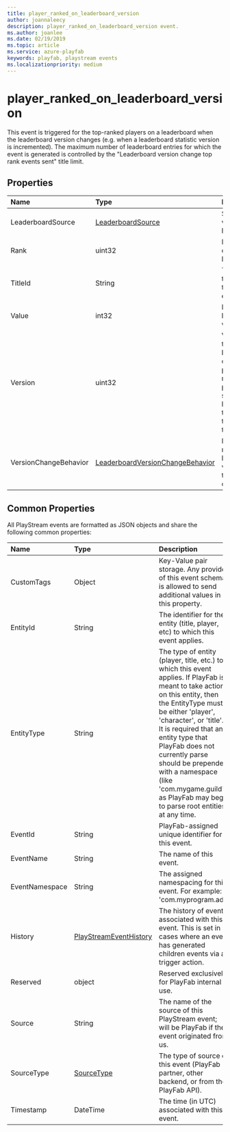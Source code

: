 ```yaml
---
title: player_ranked_on_leaderboard_version
author: joannaleecy
description: player_ranked_on_leaderboard_version event.
ms.author: joanlee
ms.date: 02/19/2019
ms.topic: article
ms.service: azure-playfab
keywords: playfab, playstream events
ms.localizationpriority: medium
---
```


# player_ranked_on_leaderboard_version

This event is triggered for the top-ranked players on a leaderboard when the leaderboard version changes (e.g. when a leaderboard statistic version is incremented). The maximum number of leaderboard entries for which the event is generated is controlled by the "Leaderboard version change top rank events sent" title limit.

## Properties

|Name|Type|Description|
| :--------------------|:-------------------|:----------------------|
|LeaderboardSource|[LeaderboardSource](data-types/leaderboardsource.md)|Source of the values for the leaderboard.|
|Rank|uint32|Player's rank on the leaderboard.|
|TitleId|String|The ID of the title to which this player event applies.|
|Value|int32|Player's leaderboard value.|
|Version|uint32|Version of the leaderboard on which the player is ranked. For player statistic leaderboards, this matches the version of the statistic.|
|VersionChangeBehavior|[LeaderboardVersionChangeBehavior](data-types/leaderboardversionchangebehavior.md)|Behavior with respect to the leaderboard values when the version changed.|

## Common Properties

All PlayStream events are formatted as JSON objects and share the following common properties:

|Name|Type|Description|
| :--------------------|:-------------------|:----------------------|
|CustomTags|Object|Key-Value pair storage. Any provider of this event schema is allowed to send additional values in this property.|
|EntityId|String|The identifier for the entity (title, player, etc) to which this event applies.|
|EntityType|String|The type of entity (player, title, etc.) to which this event applies. If PlayFab is meant to take action on this entity, then the EntityType must be either 'player', 'character', or 'title'. It is required that any entity type that PlayFab does not currently parse should be prepended with a namespace (like 'com.mygame.guild') as PlayFab may begin to parse root entities at any time.|
|EventId|String|PlayFab-assigned unique identifier for this event.|
|EventName|String|The name of this event.|
|EventNamespace|String|The assigned namespacing for this event. For example: 'com.myprogram.ads'|
|History|[PlayStreamEventHistory](data-types/playstreameventhistory.md)|The history of events associated with this event. This is set in cases where an event has generated children events via a trigger action.|
|Reserved|object|Reserved exclusively for PlayFab internal use.|
|Source|String|The name of the source of this PlayStream event; will be PlayFab if the event originated from us.|
|SourceType|[SourceType](data-types/sourcetype.md)|The type of source of this event (PlayFab partner, other backend, or from the PlayFab API).|
|Timestamp|DateTime|The time (in UTC) associated with this event.|